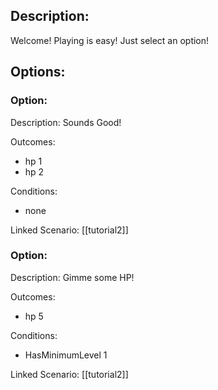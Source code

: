 ## Description:
Welcome! Playing is easy! Just select an option!

## Options:

### Option:
Description: 
Sounds Good!

Outcomes: 
- hp 1
- hp 2

Conditions: 
- none

Linked Scenario:
[[tutorial2]]

### Option:
Description: 
Gimme some HP!

Outcomes: 
- hp 5

Conditions: 
- HasMinimumLevel 1

Linked Scenario:
[[tutorial2]]